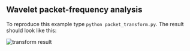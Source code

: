 ## Wavelet packet-frequency analysis
To reproduce this example type `python packet_transform.py`.
The result should look like this:

![transform result](packet_transform.png)